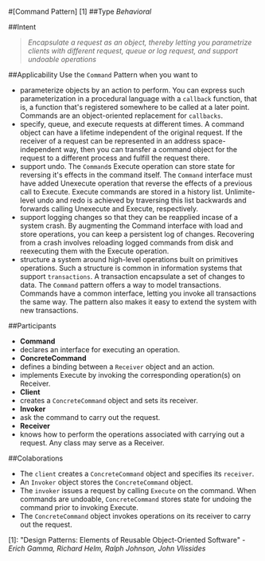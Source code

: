#[Command Pattern] [1] 
##Type
*Behavioral*

##Intent
> *Encapsulate a request as an object, thereby letting you parametrize clients with different request, queue or log request, and support undoable operations*

##Applicability
Use the `Command` Pattern when you want to
- parameterize objects by an action to perform. You can express such parameterization in a procedural language with a `callback` function, that is,
a function that's registered somewhere to be called at a later point. Commands are an object-oriented replacement for `callbacks`.
- specify, queue, and execute requests at different times. A command object can have a lifetime independent of the original request. If the receiver of a request can be represented in an address space-independent way, then you can transfer a command object for the request to a different process and fulfill the request there.
- support undo. The `Command`s Execute operation can store state for reversing it's effects in the command itself. The `Command` interface must have added Unexecute operation that reverse the effects of a previous call to Execute. Execute commands are stored in a history list. Unlimite-level undo and redo is achieved by traversing this list backwards and forwards calling Unexecute and Execute, respectively.
- support logging changes so that they can be reapplied incase of a system crash. By augmenting the Command interface with load and store operations, you can keep a persistent log of changes. Recovering from a crash involves reloading logged commands from disk and reexecuting them with the Execute operation.
- structure a system around high-level operations built on primitives operations. Such a structure is common in information systems that support `transactions`. A transaction encapsulate a set of changes to data. The `Command` pattern offers a way to model transactions. Commands have a common interface, letting you invoke all transactions the same way. The pattern also makes it easy to extend the system with new transactions.

##Participants
- **Command**
 - declares an interface for executing an operation.
- **ConcreteCommand**
 - defines a binding between a `Receiver` object and an action.
 - implements Execute by invoking the corresponding operation(s) on Receiver.
- **Client**
 - creates a `ConcreteCommand` object and sets its receiver.
- **Invoker**
 - ask the command to carry out the request.
- **Receiver**
 - knows how to perform the operations associated with carrying out a request. Any class may serve as a Receiver.

##Colaborations
- The `client` creates a `ConcreteCommand` object and specifies its `receiver`.
- An `Invoker` object stores the `ConcreteCommand` object.
- The `invoker` issues a request by calling `Execute` on the command. When commands are undoable, `ConcreteCommand` stores state for undoing the command prior to invoking Execute.
- The `ConcreteCommand` object invokes operations on its receiver to carry out the request.

[1]: "Design Patterns: Elements of Reusable Object-Oriented Software" - *Erich Gamma, Richard Helm, Ralph Johnson, John Vlissides*
